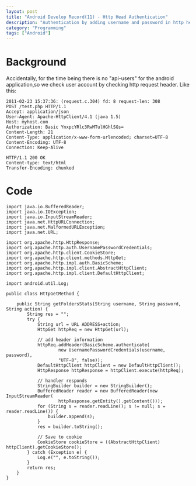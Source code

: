 ```yaml
---
layout: post
title: "Android Develop Record(11) - Http Head Authentication"
description: "Authentication by adding username and password in http header"
category: "Programming"
tags: ["Android"]
---
```


# Background

Accidentally, for the time being there is no "api-users" for the android application,so we check user account by checking http request header. Like this:

	2011-02-23 15:37:36: (request.c.304) fd: 8 request-len: 308
	POST /test.php HTTP/1.1
	Accept: application/json
	User-Agent: Apache-HttpClient/4.1 (java 1.5)
	Host: myhost.com
	Authorization: Basic YnxpcYRlc3RwMTulHGhlSGs=
	Content-Length: 21
	Content-Type: application/x-www-form-urlencoded; charset=UTF-8
	Content-Encoding: UTF-8
	Connection: Keep-Alive

	HTTP/1.1 200 OK
	Content-type: text/html
	Transfer-Encoding: chunked

# Code

	import java.io.BufferedReader;
	import java.io.IOException;
	import java.io.InputStreamReader;
	import java.net.HttpURLConnection;
	import java.net.MalformedURLException;
	import java.net.URL;

	import org.apache.http.HttpResponse;
	import org.apache.http.auth.UsernamePasswordCredentials;
	import org.apache.http.client.CookieStore;
	import org.apache.http.client.methods.HttpGet;
	import org.apache.http.impl.auth.BasicScheme;
	import org.apache.http.impl.client.AbstractHttpClient;
	import org.apache.http.impl.client.DefaultHttpClient;

	import android.util.Log;

	public class HttpGetMethod {
		
		public String getFoldersStats(String username, String password, String action) {
			String res = "";
			try {
				String url = URL ADDRESS+action;
				HttpGet httpReq = new HttpGet(url);
				
				// add header information
				httpReq.addHeader(BasicScheme.authenticate(
						new UsernamePasswordCredentials(username, password),
						"UTF-8", false));
				DefaultHttpClient httpClient = new DefaultHttpClient();
				HttpResponse httpResponse = httpClient.execute(httpReq);
				
				// handler responds
				StringBuilder builder = new StringBuilder();
				BufferedReader reader = new BufferedReader(new InputStreamReader(
						httpResponse.getEntity().getContent()));
				for (String s = reader.readLine(); s != null; s = reader.readLine()) {
					builder.append(s);
				}
				res = builder.toString();

				// Save to cookie
				CookieStore cookieStore = ((AbstractHttpClient) httpClient).getCookieStore();
			} catch (Exception e) {
				Log.e("", e.toString());
			}
			return res;
		}
	}

